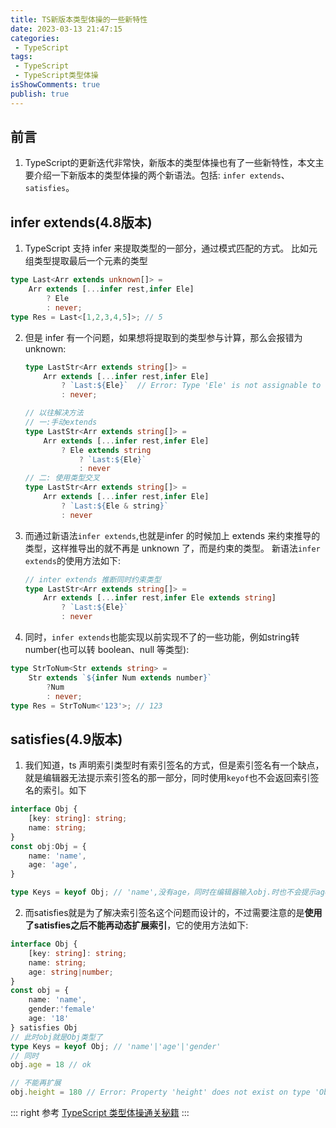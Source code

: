 ```yaml
---
title: TS新版本类型体操的一些新特性
date: 2023-03-13 21:47:15
categories:
 - TypeScript
tags:
 - TypeScript
 - TypeScript类型体操
isShowComments: true
publish: true
---
```


## 前言

1. TypeScript的更新迭代非常快，新版本的类型体操也有了一些新特性，本文主要介绍一下新版本的类型体操的两个新语法。包括:
`infer extends`、`satisfies`。

## infer extends(4.8版本)

1. TypeScript 支持 infer 来提取类型的一部分，通过模式匹配的方式。
  比如元组类型提取最后一个元素的类型

```ts
type Last<Arr extends unknown[]> = 
    Arr extends [...infer rest,infer Ele]
        ? Ele 
        : never;
type Res = Last<[1,2,3,4,5]>; // 5
```

2. 但是 infer 有一个问题，如果想将提取到的类型参与计算，那么会报错为unknown:

    ```ts
    type LastStr<Arr extends string[]> = 
        Arr extends [...infer rest,infer Ele]
            ? `Last:${Ele}`  // Error: Type 'Ele' is not assignable to type 'string | number | bigint | boolean | null | undefined
            : never;

    // 以往解决方法
    // 一:手动extends
    type LastStr<Arr extends string[]> = 
        Arr extends [...infer rest,infer Ele]
            ? Ele extends string
                ? `Last:${Ele}`
                : never
    // 二: 使用类型交叉
    type LastStr<Arr extends string[]> = 
        Arr extends [...infer rest,infer Ele]
            ? `Last:${Ele & string}`
            : never
    ```

3. 而通过新语法`infer extends`,也就是infer 的时候加上 extends 来约束推导的类型，这样推导出的就不再是 unknown 了，而是约束的类型。
新语法`infer extends`的使用方法如下:

    ```ts
    // inter extends 推断同时约束类型
    type LastStr<Arr extends string[]> = 
        Arr extends [...infer rest,infer Ele extends string]
            ? `Last:${Ele}`
            : never
    ```

4. 同时，`infer extends`也能实现以前实现不了的一些功能，例如string转number(也可以转 boolean、null 等类型):

```ts
type StrToNum<Str extends string> = 
    Str extends `${infer Num extends number}`
        ?Num
        : never;
type Res = StrToNum<'123'>; // 123
```

## satisfies(4.9版本)

1. 我们知道，ts 声明索引类型时有索引签名的方式，但是索引签名有一个缺点，就是编辑器无法提示索引签名的那一部分，同时使用`keyof`也不会返回索引签名的索引。如下
  
  ```ts
  interface Obj {
      [key: string]: string;
      name: string;
  }
  const obj:Obj = {
      name: 'name',
      age: 'age',
  }

  type Keys = keyof Obj; // 'name',没有age，同时在编辑器输入obj.时也不会提示age
  ```

  2. 而satisfies就是为了解决索引签名这个问题而设计的，不过需要注意的是**使用了satisfies之后不能再动态扩展索引**，它的使用方法如下:

  ```ts
  interface Obj {
      [key: string]: string;
      name: string;
      age: string|number;
  }
  const obj = {
      name: 'name',
      gender:'female'
      age: '18'
  } satisfies Obj
  // 此时obj就是Obj类型了
  type Keys = keyof Obj; // 'name'|'age'|'gender'
  // 同时
  obj.age = 18 // ok

  // 不能再扩展
  obj.height = 180 // Error: Property 'height' does not exist on type 'Obj'
  ```

::: right
参考 [TypeScript 类型体操通关秘籍](https://juejin.cn/book/7047524421182947366)
:::
